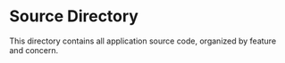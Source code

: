 # Source Directory

This directory contains all application source code, organized by feature and concern.
